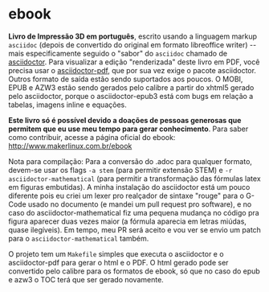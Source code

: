 # ebook
**Livro de Impressão 3D em português**, escrito usando a linguagem markup `asciidoc` (depois de convertido do original em formato libreoffice writer) -- mais especificamente seguido o "sabor" do `asciidoc` chamado de [asciidoctor](http://asciidoctor.org/docs/asciidoc-asciidoctor-diffs/). Para visualizar a edição "renderizada" deste livro em PDF, você precisa usar o [asciidoctor-pdf](https://github.com/asciidoctor/asciidoctor-pdf), que por sua vez exige o pacote asciidoctor. Outros formato de saída estão sendo suportados aos poucos. O MOBI, EPUB e AZW3 estão sendo gerados pelo calibre a partir do xhtml5 gerado pelo asciidoctor, porque o asciidoctor-epub3 está com bugs em relação a tabelas, imagens inline e equações.

**Este livro só é possível devido a doações de pessoas generosas que permitem que eu use meu tempo para gerar conhecimento**. Para saber como contribuir, acesse a página oficial do ebook: http://www.makerlinux.com.br/ebook

Nota para compilação:
Para a conversão do .adoc para qualquer formato, devem-se usar os flags `-a stem` (para permitir extensão STEM) e `-r asciidoctor-mathematical` (para permitir a transformação das fórmulas latex em figuras embutidas). A minha instalação do asciidoctor está um pouco diferente pois eu criei um lexer pro realçador de sintaxe "rouge" para o G-Code usado no documento (e mandei um pull request pro software), e no caso do asciidoctor-mathematical fiz uma pequena mudança no código pra figura aparecer duas vezes maior (a fórmula aparecia em letras miúdas, quase ilegíveis). Em tempo, meu PR será aceito e vou ver se envio um patch para o `asciidoctor-mathematical` também.

O projeto tem um `Makefile` simples que executa o asciidoctor e o asciidoctor-pdf para gerar o html e o PDF. O html gerado pode ser convertido pelo calibre para os formatos de ebook, só que no caso do epub e azw3 o TOC terá que ser gerado novamente.
